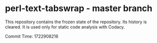 # perl-text-tabswrap - master branch

This repository contains the frozen state of the repository.
Its history is cleared. It is used only for static code
analysis with Codacy.

Commit Time: 1722908216